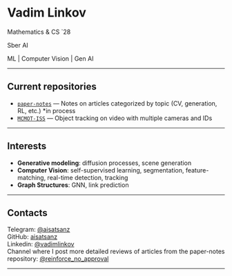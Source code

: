 # Vadim Linkov
Mathematics & CS `28

Sber AI 

ML | Computer Vision | Gen AI 

---

## Current repositories

- [`paper-notes`](https://github.com/aisatsanz/paper-notes) — Notes on articles categorized by topic (CV, generation, RL, etc.) *in process
- [`MCMOT-ISS`](https://github.com/KirillKlem/MCMOT-ISS) — Object tracking on video with multiple cameras and IDs

---

## Interests

- **Generative modeling**: diffusion processes, scene generation
- **Computer Vision**: self-supervised learning, segmentation, feature-matching, real-time detection, tracking
- **Graph Structures**: GNN, link prediction

---

## Contacts

Telegram: [@aisatsanz](https://t.me/aisatsanz)  
GitHub: [aisatsanz](https://github.com/aisatsanz)  
Linkedin: [@vadimlinkov](https://www.linkedin.com/in/vadimlinkov/)  
Channel where I post more detailed reviews of articles from the paper-notes repository: [@reinforce_no_approval](https://t.me/reinforce_no_approval)

---
